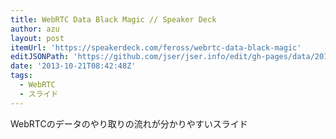 ```yaml
---
title: WebRTC Data Black Magic // Speaker Deck
author: azu
layout: post
itemUrl: 'https://speakerdeck.com/feross/webrtc-data-black-magic'
editJSONPath: 'https://github.com/jser/jser.info/edit/gh-pages/data/2013/10/index.json'
date: '2013-10-21T08:42:48Z'
tags:
  - WebRTC
  - スライド
---
```

WebRTCのデータのやり取りの流れが分かりやすいスライド
